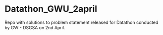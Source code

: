 # Datathon_GWU_2april
Repo with solutions to problem statement released for Datathon conducted by GW - DSGSA on 2nd April.
